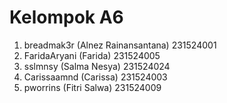 # Kelompok A6
1. breadmak3r (Alnez Rainansantana) 231524001
2. FaridaAryani (Farida) 231524005
3. sslmnsy (Salma Nesya) 231524024
4. Carissaamnd (Carissa) 231524003
5. pworrins (Fitri Salwa) 231524009
